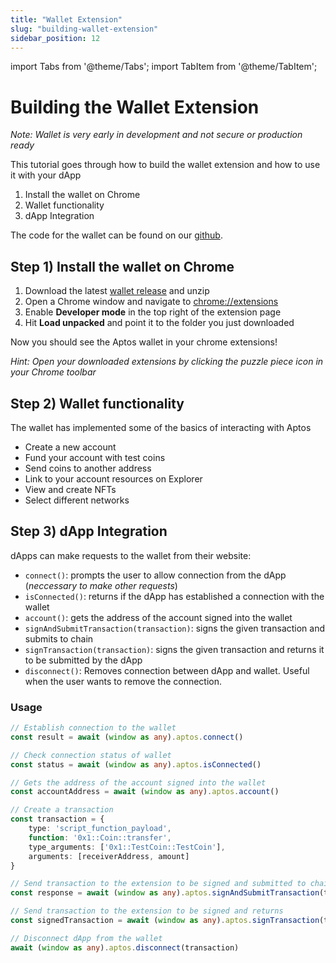 ```yaml
---
title: "Wallet Extension"
slug: "building-wallet-extension"
sidebar_position: 12
---
```

import Tabs from '@theme/Tabs';
import TabItem from '@theme/TabItem';

# Building the Wallet Extension

*Note: Wallet is very early in development and not secure or production ready*

This tutorial goes through how to build the wallet extension and how to use it with your dApp 
1. Install the wallet on Chrome
2. Wallet functionality
3. dApp Integration

The code for the wallet can be found on our [github](https://github.com/aptos-labs/aptos-core/tree/main/ecosystem/web-wallet).

## Step 1) Install the wallet on Chrome

1. Download the latest [wallet release](https://github.com/aptos-labs/aptos-core/releases/) and unzip
2. Open a Chrome window and navigate to [chrome://extensions](chrome://extensions)
3. Enable **Developer mode** in the top right of the extension page
4. Hit **Load unpacked** and point it to the folder you just downloaded

Now you should see the Aptos wallet in your chrome extensions!

*Hint: Open your downloaded extensions by clicking the puzzle piece icon in your Chrome toolbar*

## Step 2) Wallet functionality
The wallet has implemented some of the basics of interacting with Aptos
- Create a new account
- Fund your account with test coins
- Send coins to another address
- Link to your account resources on Explorer
- View and create NFTs
- Select different networks

## Step 3) dApp Integration
dApps can make requests to the wallet from their website:
- `connect()`: prompts the user to allow connection from the dApp (*neccessary to make other requests*)
- `isConnected()`: returns if the dApp has established a connection with the wallet
- `account()`: gets the address of the account signed into the wallet
- `signAndSubmitTransaction(transaction)`: signs the given transaction and submits to chain
- `signTransaction(transaction)`: signs the given transaction and returns it to be submitted by the dApp
- `disconnect()`: Removes connection between dApp and wallet. Useful when the user wants to remove the connection.

### Usage

```typescript
// Establish connection to the wallet
const result = await (window as any).aptos.connect()

// Check connection status of wallet
const status = await (window as any).aptos.isConnected()

// Gets the address of the account signed into the wallet
const accountAddress = await (window as any).aptos.account()

// Create a transaction
const transaction = {
    type: 'script_function_payload',
    function: '0x1::Coin::transfer',
    type_arguments: ['0x1::TestCoin::TestCoin'],
    arguments: [receiverAddress, amount]
}

// Send transaction to the extension to be signed and submitted to chain
const response = await (window as any).aptos.signAndSubmitTransaction(transaction)

// Send transaction to the extension to be signed and returns
const signedTransaction = await (window as any).aptos.signTransaction(transaction)

// Disconnect dApp from the wallet
await (window as any).aptos.disconnect(transaction)
```
